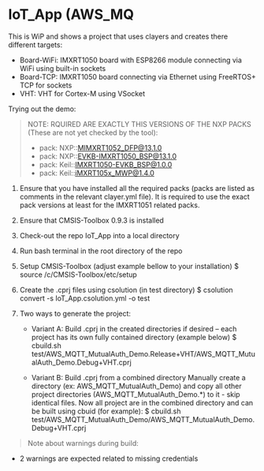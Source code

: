 # IoT_App (AWS_MQ

This is WiP and shows a project that uses clayers and creates there different targets:
- Board-WiFi: IMXRT1050 board with ESP8266 module connecting via WiFi using built-in sockets
- Board-TCP: IMXRT1050 board connecting via Ethernet using FreeRTOS+ TCP for sockets
- VHT: VHT for Cortex-M using VSocket

Trying out the demo:

>NOTE:  RQUIRED ARE EXACTLY THIS VERSIONS OF THE NXP PACKS (These are not yet checked by the tool):
>   - pack: NXP::MIMXRT1052_DFP@13.1.0
>   - pack: NXP::EVKB-IMXRT1050_BSP@13.1.0
>   - pack: Keil::IMXRT1050-EVKB_BSP@1.0.0
>   - pack: Keil::iMXRT105x_MWP@1.4.0

1. Ensure that you have installed all the required packs (packs are listed as comments in the relevant clayer.yml file). It is required to use the exact pack versions at least for the IMXRT1051 related packs.

2. Ensure that CMSIS-Toolbox 0.9.3 is installed

3. Check-out the repo IoT_App into a local directory

4. Run bash terminal in the root directory of the repo

5. Setup CMSIS-Toolbox (adjust example bellow to your installation)
$ source /c/CMSIS-Toolbox/etc/setup

6. Create the .cprj files using csolution (in test directory)
$ csolution convert -s IoT_App.csolution.yml -o test

7. Two ways to generate the project: 
    - Variant A: Build .cprj in the created directories if desired – each project has its own fully contained directory (example below)
    $ cbuild.sh test/AWS_MQTT_MutualAuth_Demo.Release+VHT/AWS_MQTT_MutualAuth_Demo.Debug+VHT.cprj

    - Variant B: Build .cprj from a combined directory
    Manually create a directory (ex: AWS_MQTT_MutualAuth_Demo) and copy all other project directories (AWS_MQTT_MutualAuth_Demo.\*) to it - skip identical files.
    Now all project are in the combined directory and can be built using cbuid (for example):
    $ cbuild.sh test/AWS_MQTT_MutualAuth_Demo/AWS_MQTT_MutualAuth_Demo.Debug+VHT.cprj

>Note about warnings during build:
- 2 warnings are expected related to missing credentials  
